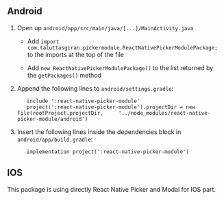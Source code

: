 ## Android

1. Open up `android/app/src/main/java/[...]/MainActivity.java`

   - Add `import com.taluttasgiran.pickermodule.ReactNativePickerModulePackage;` to the imports at the top of the file

   - Add `new ReactNativePickerModulePackage()` to the list returned by the `getPackages()` method

2. Append the following lines to `android/settings.gradle`:

   ```
      include ':react-native-picker-module'
      project(':react-native-picker-module').projectDir = new File(rootProject.projectDir,     '../node_modules/react-native-picker-module/android')
   ```

3. Insert the following lines inside the dependencies block in `android/app/build.gradle`:

   ```
      implementation project(':react-native-picker-module')
   ```



## IOS

This package is using directly React Native Picker and Modal for IOS part.
